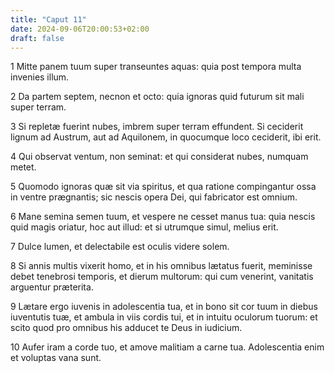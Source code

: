 ```yaml
---
title: "Caput 11"
date: 2024-09-06T20:00:53+02:00
draft: false
---
```



1 Mitte panem tuum super transeuntes aquas: quia post tempora multa invenies illum.

2 Da partem septem, necnon et octo: quia ignoras quid futurum sit mali super terram.

3 Si repletæ fuerint nubes, imbrem super terram effundent. Si ceciderit lignum ad Austrum, aut ad Aquilonem, in quocumque loco ceciderit, ibi erit.

4 Qui observat ventum, non seminat: et qui considerat nubes, numquam metet.

5 Quomodo ignoras quæ sit via spiritus, et qua ratione compingantur ossa in ventre prægnantis; sic nescis opera Dei, qui fabricator est omnium.

6 Mane semina semen tuum, et vespere ne cesset manus tua: quia nescis quid magis oriatur, hoc aut illud: et si utrumque simul, melius erit.

7 Dulce lumen, et delectabile est oculis videre solem.

8 Si annis multis vixerit homo, et in his omnibus lætatus fuerit, meminisse debet tenebrosi temporis, et dierum multorum: qui cum venerint, vanitatis arguentur præterita.

9 Lætare ergo iuvenis in adolescentia tua, et in bono sit cor tuum in diebus iuventutis tuæ, et ambula in viis cordis tui, et in intuitu oculorum tuorum: et scito quod pro omnibus his adducet te Deus in iudicium.

10 Aufer iram a corde tuo, et amove malitiam a carne tua. Adolescentia enim et voluptas vana sunt.

